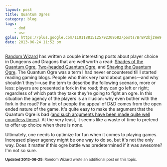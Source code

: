 ```yaml
---
layout: post
title: Quantum Ogres
category: blog
tags:
    - dnd
    - osr
gplus: https://plus.google.com/110118815125792309582/posts/BrBP2bjzWe9
date: 2013-06-24 11:52 pm
---
```


[Random Wizard][0] has written a couple interesting posts about player choice in Dungeons and Dragons that are well worth a read: [Shades of the Quantum Ogre][1], [Two-headed Quantum Ogre][2], and [Shaving the Quantum Ogre][3]. The Quantum Ogre was a term I had never encountered till I started reading gaming blogs. People who think very hard about games—and why shouldn't they!—use the term to describe the following scenario, more or less: players are presented a fork in the road; they can go left or right; regardless of which path they take they're going to fight an ogre. In this situation the agency of the players is an illusion: why even bother with the fork in the road? For a lot of people the appeal of D&D comes from the open ended nature of the game. It's quite easy to make the argument that the Quantum Ogre is bad ([and such arguments have been made quite well countless times][4]). At the very least, it seems like a waste of time to pretend to offer up choice when there is none.

Ultimately, one needs to optimize for fun when it comes to playing games. Increased player agency might be one way to do so, but it's not the only way. Does it matter if this ogre battle was predetermined if it was awesome? I'm not so sure.

<small>**Updated 2013-06-25**: Random Wizard wrote an additional post on this topic.</small>


[0]: http://randomwizard.blogspot.ca/
[1]: http://randomwizard.blogspot.ca/2013/06/shades-of-quantum-ogre.html
[2]: http://randomwizard.blogspot.ca/2013/06/two-headed-quantum-ogre.html
[3]: http://randomwizard.blogspot.ca/2013/06/shaving-quantum-ogres-back-hair.html
[4]: http://hackslashmaster.blogspot.ca/search/label/series%20%28Quantum%20Ogre%29